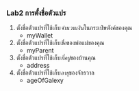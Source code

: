 ### Lab2 การตั้งชื่อตัวแปร
1. ตั้งชื่อตัวแปรที่ใช้เก็บ*จำนวนเงิน*ในกระเป๋ษตังค์ของคุณ
    * myWallet
2. ตั้งชื่อตัวแปรที่ใช้เก็บ*ชื่อ*ของพ่อแม่ของคุณ
    * myParent
3. ตั้งชื่อตัวแปรที่ใช้เก็บ*ที่อยู่*ของบ้านคุณ
    * address
4. ตั้งชื่อตัวแปรที่ใช้เก็บ*อายุ*ของจักรวาล
    * ageOfGalexy